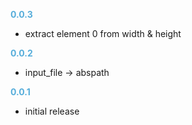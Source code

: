 
**<span style="color:#56adda">0.0.3</span>**
- extract element 0 from width & height

**<span style="color:#56adda">0.0.2</span>**
- input_file -> abspath

**<span style="color:#56adda">0.0.1</span>**
- initial release
